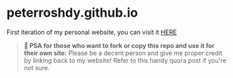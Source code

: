 # peterroshdy.github.io
First iteration of my personal website, you can visit it <a href="https://peterroshdy.github.io">HERE</a>
> <b>📢 PSA for those who want to fork or copy this repo and use it for their own site:</b>
Please be a decent person and give me proper credit by linking back to my website! Refer to this handy quora post if you're not sure.

